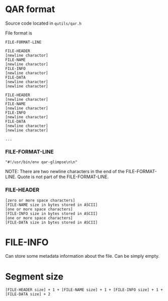 # QAR format

Source code located in `qutils/qar.h`

File format is

```
FILE-FORMAT-LINE

FILE-HEADER
[newline charactor]
FILE-NAME
[newline charactor]
FILE-INFO
[newline charactor]
FILE-DATA
[newline character]
[newline character]

FILE-HEADER
[newline character]
FILE-NAME
[newline character]
FILE-INFO
[newline character]
FILE-DATA
[newline character]
[newline character]

...

```

### FILE-FORMAT-LINE

```
"#!/usr/bin/env qar-glimpse\n\n"
```

NOTE: There are two newline characters in the end of the FILE-FORMAT-LINE.
Quote is not part of the FILE-FORMAT-LINE.

### FILE-HEADER

```
[zero or more space characters]
[FILE-NAME size in bytes stored in ASCII]
[one or more space characters]
[FILE-INFO size in bytes stored in ASCII]
[one or more space characters]
[FILE-DATA size in bytes stored in ASCII]
```

# FILE-INFO

Can store some metadata information about the file. Can be simply empty.

# Segment size

```
[FILE-HEADER size] + 1 + [FILE-NAME size] + 1 + [FILE-INFO size] + 1 + [FILE-DATA size] + 2
```
